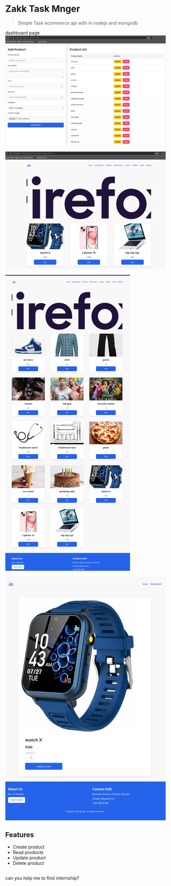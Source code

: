 # Zakk Task Mnger

> Simple Task ecommerce api with in nodejs and mongodb

dashboard page
![Screenshot](./screanshots/dashboard.png)


![Screenshot](./screanshots/list-product-ui.png)



![Screenshot](./screanshots/list-product-ui2.png)



![Screenshot](./screanshots/store.png)

## Features

- Create product
- Read products
- Update product
- Delete product


##
can you help me to find internship?

